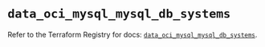 # `data_oci_mysql_mysql_db_systems`

Refer to the Terraform Registry for docs: [`data_oci_mysql_mysql_db_systems`](https://registry.terraform.io/providers/oracle/oci/7.19.0/docs/data-sources/mysql_mysql_db_systems).
